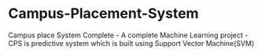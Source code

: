 # Campus-Placement-System
Campus place System Complete - A complete Machine Learning project - CPS is predictive system which is built using Support Vector Machine(SVM)
